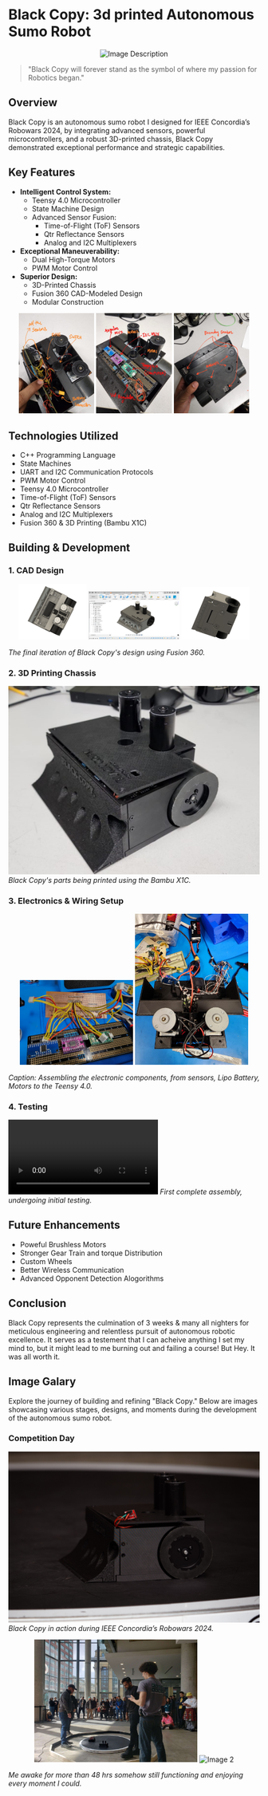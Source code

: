 # Black Copy: 3d printed Autonomous Sumo Robot
<p align="center">
  <img src="https://github.com/ac-pate/Black-Copy----Autonomous-SumoBot/blob/main/sumo-bot-images/20240317-P1933148.jpg" width="70%" alt="Image Description">
</p>
   


> "Black Copy will forever stand as the symbol of where my passion for Robotics began."

## Overview

Black Copy is an autonomous sumo robot I designed for IEEE Concordia’s Robowars 2024, by integrating advanced sensors, powerful microcontrollers, and a robust 3D-printed chassis, Black Copy demonstrated exceptional performance and strategic capabilities.

## Key Features

* **Intelligent Control System:**
    * Teensy 4.0 Microcontroller
    * State Machine Design
    * Advanced Sensor Fusion:
        * Time-of-Flight (ToF) Sensors
        * Qtr Reflectance Sensors
        * Analog and I2C Multiplexers
* **Exceptional Maneuverability:**
    * Dual High-Torque Motors
    * PWM Motor Control
* **Superior Design:**
    * 3D-Printed Chassis
    * Fusion 360 CAD-Modeled Design
    * Modular Construction

<p align="center">
  <img src="https://github.com/ac-pate/Black-Copy----Autonomous-SumoBot/blob/main/sumo-bot-images/WhatsApp%20Image%202024-11-26%20at%2009.50.05_069a693e.jpg" width="30%" alt="Image 1">
  <img src="https://github.com/ac-pate/Black-Copy----Autonomous-SumoBot/blob/main/sumo-bot-images/WhatsApp%20Image%202024-11-26%20at%2009.50.05_dabb3e87.jpg" width="30%" alt="Image 2">
  <img src="https://github.com/ac-pate/Black-Copy----Autonomous-SumoBot/blob/main/sumo-bot-images/WhatsApp%20Image%202024-11-26%20at%2009.50.05_7e12d15b.jpg" width="30%" alt="Image 3">
</p>


## Technologies Utilized

* C++ Programming Language
* State Machines
* UART and I2C Communication Protocols
* PWM Motor Control
* Teensy 4.0 Microcontroller
* Time-of-Flight (ToF) Sensors
* Qtr Reflectance Sensors
* Analog and I2C Multiplexers
* Fusion 360 & 3D Printing (Bambu X1C)

## Building & Development

### 1. CAD Design

<p align="center">
  <img src="https://github.com/ac-pate/Black-Copy----Autonomous-SumoBot/blob/main/sumo-bot-images/Screenshot%202024-10-10%20131913.png" width="27%" alt="Image 1">
  <img src="https://github.com/ac-pate/Black-Copy----Autonomous-SumoBot/blob/main/sumo-bot-images/Screenshot%202024-10-10%20131345.png" width="36%" alt="Image 2">
  <img src="https://github.com/ac-pate/Black-Copy----Autonomous-SumoBot/blob/main/sumo-bot-images/Screenshot%202024-10-10%20131815.png" width="27%" alt="Image 3">
</p>

*The final iteration of Black Copy's design using Fusion 360.*

### 2. 3D Printing Chassis
![3D Printing Chassis](https://github.com/ac-pate/Black-Copy----Autonomous-SumoBot/blob/main/sumo-bot-images/b41bf704.jpg)
*Black Copy's parts being printed using the Bambu X1C.*

### 3. Electronics & Wiring Setup
<p align="center">
  <img src="https://github.com/ac-pate/Black-Copy----Autonomous-SumoBot/blob/main/sumo-bot-images/20240311_232413.jpg" width="45%" alt="Image 1">
  <img src="https://github.com/ac-pate/Black-Copy----Autonomous-SumoBot/blob/main/sumo-bot-images/WhatsApp%20Image%202024-11-26%20at%2009.47.51_d3819747.jpg" width="45%" alt="Image 2">
</p>

*Caption: Assembling the electronic components, from sensors, Lipo Battery, Motors to the Teensy 4.0.*

### 4. Testing
![Testing](https://github.com/ac-pate/Black-Copy----Autonomous-SumoBot/blob/main/sumo-bot-images/WhatsApp%20Video%202024-11-26%20at%2009.50.04_e69126f3.mp4)
*First complete assembly, undergoing initial testing.*



## Future Enhancements

* Poweful Brushless Motors
* Stronger Gear Train and torque Distribution
* Custom Wheels
* Better Wireless Communication
* Advanced Opponent Detection Alogorithms

## Conclusion

Black Copy represents the culmination of 3 weeks & many all nighters for meticulous engineering and relentless pursuit of autonomous robotic excellence. It serves as a testement that I can acheive anything I set my mind to, but it might lead to me burning out and failing a course! But Hey. It was all worth it.

## Image Galary

Explore the journey of building and refining "Black Copy." Below are images showcasing various stages, designs, and moments during the development of the autonomous sumo robot.

### Competition Day
![Competition Day](https://github.com/ac-pate/Black-Copy----Autonomous-SumoBot/blob/main/sumo-bot-images/44444.jpg)
*Black Copy in action during IEEE Concordia’s Robowars 2024.*

<p align="center">
  <img src="https://github.com/ac-pate/Black-Copy----Autonomous-SumoBot/blob/main/sumo-bot-images/WhatsApp%20Image%202024-11-26%20at%2009.49.20_2d907705.jpg" width="65%" alt="Image 1">
  <img src="https://github.com/ac-pate/Black-Copy----Autonomous-SumoBot/blob/main/sumo-bot-images/IMG_1733.JPG" width="35%" alt="Image 2">
</p>

 *Me awake for more than 48 hrs somehow still functioning and enjoying every moment I could.*





